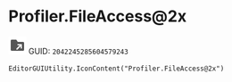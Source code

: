 # Profiler.FileAccess@2x
![](/img/Profiler.FileAccess@2x.png)
GUID: `2042245285604579243`
```
EditorGUIUtility.IconContent("Profiler.FileAccess@2x")
```

